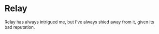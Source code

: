 # Relay

Relay has always intrigued me, but I've always shied away from it, given its bad reputation.